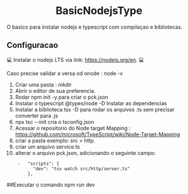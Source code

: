 <h1 align="center"> BasicNodejsType </h1>
O basico para instalar nodejs e typescript com compilaçao e bibliotecas.

## Configuracao

:computer: Instalar o nodejs LTS via link: https://nodejs.org/en. :computer:

Caso precise validar a versa od onode : node -v
   
1.  Criar uma pasta : mkdir <nomeprojeto>
2.  Abrir o editor de sua preferencia.
3.  Rodar npm init -y para criar o pck.json
4.  Instalar o typescript @types/node -D Instalar as dependencias
5.  Instalar a biblioteca tsx -D para rodar os arquivos .ts sem precisar converter para .js
6.  npx tsc --init cria o tsconfig.json
7.  Acessar o repositorio do Node target Mapping : https://github.com/microsoft/TypeScript/wiki/Node-Target-Mapping
8.  criar a pasta exemplo: src > http.
9.  criar um arquivo service.ts
10. alterar o arquivo pck.json, adicionando o seguinte campo:
```
    -   "scripts": {
          "dev": "tsx watch src/http/server.ts"
        },
```
##Executar o comando npm run dev
